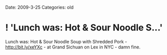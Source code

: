 Date: 2009-3-25
Categories: old

# ! 'Lunch was: Hot & Sour Noodle S...'

Lunch was: Hot &amp; Sour Noodle Soup with Shredded Pork -  <a href="http://bit.ly/xeYXc" rel="nofollow">http://bit.ly/xeYXc</a> - at Grand Sichuan on Lex in NYC - damn fine.
